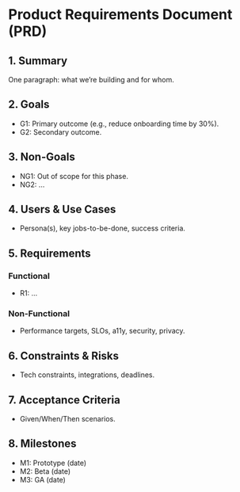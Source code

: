 # Product Requirements Document (PRD)

## 1. Summary
One paragraph: what we’re building and for whom.

## 2. Goals
- G1: Primary outcome (e.g., reduce onboarding time by 30%).
- G2: Secondary outcome.

## 3. Non-Goals
- NG1: Out of scope for this phase.
- NG2: …

## 4. Users & Use Cases
- Persona(s), key jobs-to-be-done, success criteria.

## 5. Requirements
### Functional
- R1: …
### Non-Functional
- Performance targets, SLOs, a11y, security, privacy.

## 6. Constraints & Risks
- Tech constraints, integrations, deadlines.

## 7. Acceptance Criteria
- Given/When/Then scenarios.

## 8. Milestones
- M1: Prototype (date)
- M2: Beta (date)
- M3: GA (date)
